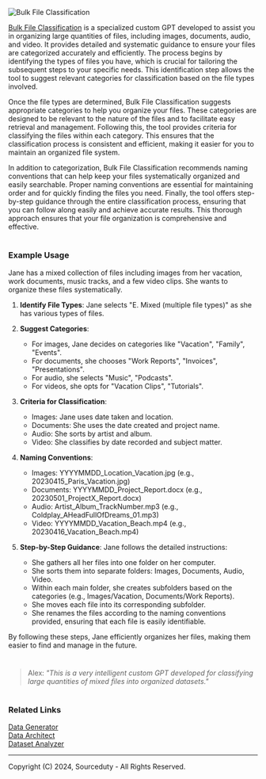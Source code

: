 ![Bulk File Classification](https://github.com/sourceduty/Bulk_File_Classification/assets/123030236/cd6fcbca-36f1-4dea-ae40-c9b238dfe6b5)

[Bulk File Classification](https://chatgpt.com/g/g-z13Z9a5LP-bulk-file-classification) is a specialized custom GPT developed to assist you in organizing large quantities of files, including images, documents, audio, and video. It provides detailed and systematic guidance to ensure your files are categorized accurately and efficiently. The process begins by identifying the types of files you have, which is crucial for tailoring the subsequent steps to your specific needs. This identification step allows the tool to suggest relevant categories for classification based on the file types involved.

Once the file types are determined, Bulk File Classification suggests appropriate categories to help you organize your files. These categories are designed to be relevant to the nature of the files and to facilitate easy retrieval and management. Following this, the tool provides criteria for classifying the files within each category. This ensures that the classification process is consistent and efficient, making it easier for you to maintain an organized file system.

In addition to categorization, Bulk File Classification recommends naming conventions that can help keep your files systematically organized and easily searchable. Proper naming conventions are essential for maintaining order and for quickly finding the files you need. Finally, the tool offers step-by-step guidance through the entire classification process, ensuring that you can follow along easily and achieve accurate results. This thorough approach ensures that your file organization is comprehensive and effective.


#
### Example Usage

Jane has a mixed collection of files including images from her vacation, work documents, music tracks, and a few video clips. She wants to organize these files systematically.

1. **Identify File Types**:
   Jane selects "E. Mixed (multiple file types)" as she has various types of files.

2. **Suggest Categories**:
   - For images, Jane decides on categories like "Vacation", "Family", "Events".
   - For documents, she chooses "Work Reports", "Invoices", "Presentations".
   - For audio, she selects "Music", "Podcasts".
   - For videos, she opts for "Vacation Clips", "Tutorials".

3. **Criteria for Classification**:
   - Images: Jane uses date taken and location.
   - Documents: She uses the date created and project name.
   - Audio: She sorts by artist and album.
   - Video: She classifies by date recorded and subject matter.

4. **Naming Conventions**:
   - Images: YYYYMMDD_Location_Vacation.jpg (e.g., 20230415_Paris_Vacation.jpg)
   - Documents: YYYYMMDD_Project_Report.docx (e.g., 20230501_ProjectX_Report.docx)
   - Audio: Artist_Album_TrackNumber.mp3 (e.g., Coldplay_AHeadFullOfDreams_01.mp3)
   - Video: YYYYMMDD_Vacation_Beach.mp4 (e.g., 20230416_Vacation_Beach.mp4)

5. **Step-by-Step Guidance**:
   Jane follows the detailed instructions:
   - She gathers all her files into one folder on her computer.
   - She sorts them into separate folders: Images, Documents, Audio, Video.
   - Within each main folder, she creates subfolders based on the categories (e.g., Images/Vacation, Documents/Work Reports).
   - She moves each file into its corresponding subfolder.
   - She renames the files according to the naming conventions provided, ensuring that each file is easily identifiable.

By following these steps, Jane efficiently organizes her files, making them easier to find and manage in the future.

#

> Alex: *"This is a very intelligent custom GPT developed for classifying large quantities of mixed files into organized datasets."*

#
### Related Links

[Data Generator](https://github.com/sourceduty/Data_Generator)
<br>
[Data Architect](https://github.com/sourceduty/Data_Architect)
<br>
[Dataset Analyzer](https://chatgpt.com/g/g-cYFvzXtdg-dataset-analyzer)

***
Copyright (C) 2024, Sourceduty - All Rights Reserved.
